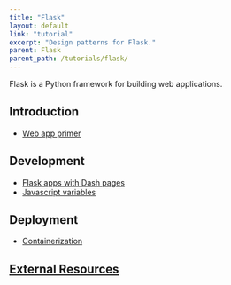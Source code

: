 ```yaml
---
title: "Flask"
layout: default
link: "tutorial"
excerpt: "Design patterns for Flask."
parent: Flask
parent_path: /tutorials/flask/
---
```

Flask is a Python framework for building web applications.

## Introduction
* [Web app primer](web-app-primer.html)

## Development
* [Flask apps with Dash pages](dash-in-flask.html)
* [Javascript variables](js-variables.html)

## Deployment
* [Containerization](containerization.html)

## [External Resources](resources.html)
